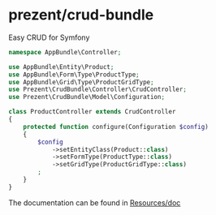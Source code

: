 prezent/crud-bundle
===================

Easy CRUD for Symfony

```php
namespace AppBundle\Controller;

use AppBundle\Entity\Product;
use AppBundle\Form\Type\ProductType;
use AppBundle\Grid\Type\ProductGridType;
use Prezent\CrudBundle\Controller\CrudController;
use Prezent\CrudBundle\Model\Configuration;

class ProductController extends CrudController
{
    protected function configure(Configuration $config)
    {
        $config
            ->setEntityClass(Product::class)
            ->setFormType(ProductType::class)
            ->setGridType(ProductGridType::class)
        ;
    }
}
```

The documentation can be found in [Resources/doc](src/Resources/doc/index.md)
